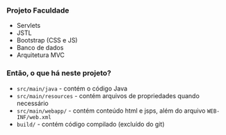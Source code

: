 ### Projeto Faculdade

- Servlets
- JSTL
- Bootstrap (CSS e JS)
- Banco de dados
- Arquitetura MVC

### Então, o que há neste projeto?
- `src/main/java` - contém o código Java
- `src/main/resources` - contém arquivos de propriedades quando necessário
- `src/main/webapp/` - contém conteúdo html e jsps, além do arquivo `WEB-INF/web.xml`
- `build/` - contém código compilado (excluído do git)